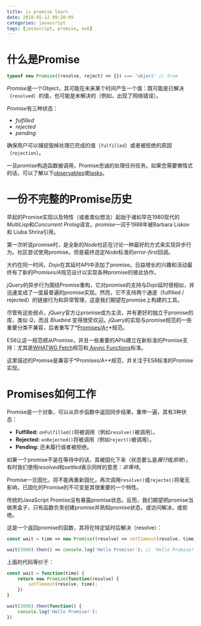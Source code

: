 ```yaml
---
title: js promise learn
date: 2018-05-12 09:28:09
categories: javascript
tags: [javascript, promise, es6]
---
```


# 什么是Promise

```javascript
typeof new Promise((resolve, reject) => {}) === 'object' // true
```

*Promise*是一个Object，其可能在未来某个时间产生一个值：既可能是已解决（`resolved`）的值，也可能是未解决的（例如，出现了网络错误）。

*Promise*有三种状态：
- *fulfilled*
- *rejected*
- *pending*

确保用户可以捕捉毁掉处理已完成的值（`fulfilled`）或者被拒绝的原因（`rejection`）。

一旦*promise*构造函数被调用，Promise忠诚的处理任何任务。如果您需要懒惰式的话，可以了解以下[observables](https://github.com/Reactive-Extensions/RxJS)或[tasks](https://github.com/rpominov/fun-task)。

# 一份不完整的Promise历史
早起的Promise实现以及特性（或者类似想法）起始于诸如早在1980现代的*MultiLisp*和*Concurrent Prolog*语言。*promise*一词于1988年被Barbara Liskov 和 Liuba Shrira引用。

第一次听说promise时，是全新的*Node*社区在讨论一种最好的方式来实现异步行为。社区尝试使用promise，但是最终选定*Node*标准的*error-first*回调。

大约在同一时间，*Dojo*在其延时API中添加了promise。日益增长的兴趣和活动最终有了新的*Promises/A*规范设计以实现各种promise的彼此协作。

*jQuery*的异步行为围绕Promise重构，它对promise的支持与*Dojo*延时很相似，并迅速变成了一度最普遍的promise实现。然而，它不支持两个通道（fulfilled / rejected）的链接行为和异常管理，这是我们期望在promise上构建的工具。

尽管有这些弱点，*jQuery*官方让promise成为主流，并有更好的独立于promise的库，类似 *Q*，而且 *Bluebird* 变得很受欢迎。*jQuery*的实现与promise规范的一些重要分类不兼容，后者重写了*[Promises/A+](https://promisesaplus.com/)*规范。

ES6让这一规范顺从Promise，并且一些重要的APIs建立在新标准的Promise支持：尤其是[WHATWG Fetch](https://fetch.spec.whatwg.org/)规范和[ Async Functions](https://tc39.github.io/ecmascript-asyncawait/)标准。

这里描述的Promise是兼容于*Promises/A+*规范，并关注于ES6标准的Promise实现。

# Promises如何工作

Promise是一个对象，可以从异步函数中返回同步结果，重申一遍，其有3种状态：
- **Fulfilled:** `onFulfilled()`将被调用（例如`resolve()`被调用）。
- **Rejected:** `onRejected()`将被调用（例如`reject()`被调用）。
- **Pending:** 还未履行或者被拒绝。


如果一个promise不是在等待中的话，其被固化下来（状态要么是*履行*或*拒绝*）。有时我们使用*resolved*和*settled*表示同样的意思：*非等待*。

Promise一旦固化，将不能再重新固化，再次调用`resolve()`或`rejecte()`将毫无影响，已固化的Promise的不可变是其很重要的一个特性。

传统的JavaScript Promise没有暴露promise状态。反而，我们期望把promise当做黑盒子，只有函数负责创建promise并熟知promise状态，或访问解决，或拒绝。

这是一个返回promise的函数，其将在特定延时后解决（resolve）：
```javascript
const wait = time => new Promise((resolve) => setTimeout(resolve, time));

wait(3000).then() => console.log('Hello Promise!'); // 'Hello Promise!'
```
上面的代码等价于：
```javascript
const wait = function(time) {
    return new Promise(function(resolve) {
        setTimeout(resolve, time);
    })
}

wait(3000).then(function() {
    console.log('Hello Promise!');
})
```
